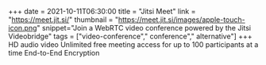 +++
date = 2021-10-11T06:30:00
title = "Jitsi Meet"
link = "https://meet.jit.si/"
thumbnail = "https://meet.jit.si/images/apple-touch-icon.png"
snippet="Join a WebRTC video conference powered by the Jitsi Videobridge"
tags = ["video-conference"," conference"," alternative"]
+++
HD audio video
Unlimited free meeting access for up to 100 participants at a time
End-to-End Encryption
